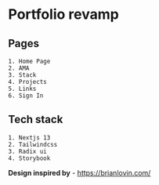 
# Portfolio revamp

## Pages

    1. Home Page
    2. AMA
    3. Stack
    4. Projects 
    5. Links
    6. Sign In

## Tech stack 

    1. Nextjs 13
    2. Tailwindcss 
    3. Radix ui
    4. Storybook


**Design inspired by** - https://brianlovin.com/

